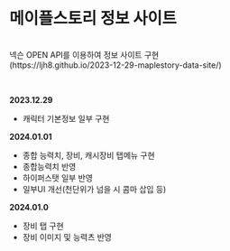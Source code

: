 <h1>메이플스토리 정보 사이트</h1>
<br><span>넥슨 OPEN API를 이용하여 정보 사이트 구현<span>
<br>(https://ljh8.github.io/2023-12-29-maplestory-data-site/)
<p><br></p>
<strong>2023.12.29</strong>
<ul>
	<li>캐릭터 기본정보 일부 구현 </li>
</ul>
<strong>2024.01.01</strong>
<ul>
	<li>종합 능력치, 장비, 캐시장비 탭메뉴 구현</li>
	<li>종합능력치 반영</li>
	<li>하이퍼스탯 일부 반영</li>
	<li>일부UI 개선(천단위가 넘을 시 콤마 삽입 등)</li>
</ul>
<strong>2024.01.0</strong>
<ul>
	<li>장비 탭 구현</li>
	<li>장비 이미지 및 능력츠 반영</li>
</ul>
